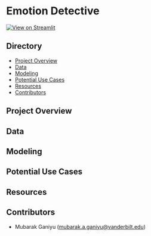 # Emotion Detective
[![View on Streamlit](https://img.shields.io/badge/Streamlit-View%20on%20Streamlit%20app-ff69b4?logo=streamlit)](https://emotion-detective.streamlit.app/)

## Directory
- [Project Overview](##project-overview)
- [Data](##data)
- [Modeling](##modeling)
- [Potential Use Cases](##potential-use-cases)
- [Resources](##resources)
- [Contributors](##contributors)

## Project Overview

## Data

## Modeling

## Potential Use Cases

## Resources

## Contributors
- Mubarak Ganiyu (mubarak.a.ganiyu@vanderbilt.edu)
